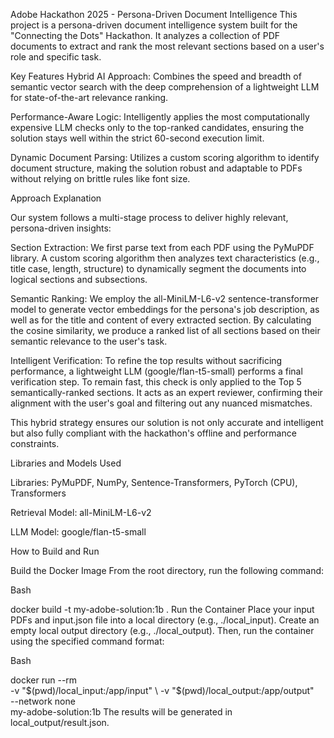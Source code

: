 Adobe Hackathon 2025 - Persona-Driven Document Intelligence
This project is a persona-driven document intelligence system built for the "Connecting the Dots" Hackathon. It analyzes a collection of PDF documents to extract and rank the most relevant sections based on a user's role and specific task.


Key Features
Hybrid AI Approach: Combines the speed and breadth of semantic vector search with the deep comprehension of a lightweight LLM for state-of-the-art relevance ranking.


Performance-Aware Logic: Intelligently applies the most computationally expensive LLM checks only to the top-ranked candidates, ensuring the solution stays well within the strict 60-second execution limit.


Dynamic Document Parsing: Utilizes a custom scoring algorithm to identify document structure, making the solution robust and adaptable to PDFs without relying on brittle rules like font size.

Approach Explanation 


Our system follows a multi-stage process to deliver highly relevant, persona-driven insights:

Section Extraction: We first parse text from each PDF using the PyMuPDF library. A custom scoring algorithm then analyzes text characteristics (e.g., title case, length, structure) to dynamically segment the documents into logical sections and subsections.

Semantic Ranking: We employ the all-MiniLM-L6-v2 sentence-transformer model to generate vector embeddings for the persona's job description, as well as for the title and content of every extracted section. By calculating the cosine similarity, we produce a ranked list of all sections based on their semantic relevance to the user's task.

Intelligent Verification: To refine the top results without sacrificing performance, a lightweight LLM (google/flan-t5-small) performs a final verification step. To remain fast, this check is only applied to the Top 5 semantically-ranked sections. It acts as an expert reviewer, confirming their alignment with the user's goal and filtering out any nuanced mismatches.

This hybrid strategy ensures our solution is not only accurate and intelligent but also fully compliant with the hackathon's offline and performance constraints.


Libraries and Models Used 

Libraries: PyMuPDF, NumPy, Sentence-Transformers, PyTorch (CPU), Transformers

Retrieval Model: all-MiniLM-L6-v2

LLM Model: google/flan-t5-small

How to Build and Run 

Build the Docker Image
From the root directory, run the following command:

Bash

docker build -t my-adobe-solution:1b .
Run the Container
Place your input PDFs and input.json file into a local directory (e.g., ./local_input). Create an empty local output directory (e.g., ./local_output). Then, run the container using the specified command format:

Bash

docker run --rm \
  -v "$(pwd)/local_input:/app/input" \
  -v "$(pwd)/local_output:/app/output" \
  --network none \
  my-adobe-solution:1b
The results will be generated in local_output/result.json.